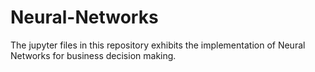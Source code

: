 # Neural-Networks
The jupyter files in this repository exhibits the implementation of Neural Networks for business decision making.
